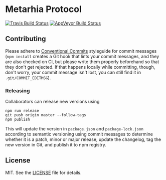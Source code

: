 # Metarhia Protocol

[![Travis Build Status][travis-badge]][travis-url]
[![AppVeyor Build Status][appveyor-badge]][appveyor-url]

## Contributing

Please adhere to [Conventional Commits][] styleguide for commit messages (`npm
install` creates a Git hook that lints your commit messages, and they are also
checked on CI, but please write them properly beforehand so that they don't get
rejected.  If that happens locally while committing, though, don't worry, your
commit message isn't lost, you can still find it in `.git/COMMIT_EDITMSG`).

### Releasing

Collaborators can release new versions using

```console
npm run release
git push origin master --follow-tags
npm publish
```

This will update the version in `package.json` and `package-lock.json`
according to semantic versioning using commit messages to determine whether it
is a patch, minor or major release, update the changelog, tag the new version
in Git, and publish it to npm registry.

## License

MIT. See the [LICENSE][] file for details.

[Conventional Commits]: https://conventionalcommits.org
[LICENSE]: LICENSE
[appveyor-badge]: https://ci.appveyor.com/api/projects/status/wuffvoyxtplk1hvd?svg=true
[appveyor-url]: https://ci.appveyor.com/project/metarhia/protocol
[travis-badge]: https://travis-ci.org/metarhia/protocol.svg?branch=master
[travis-url]: https://travis-ci.org/metarhia/protocol
